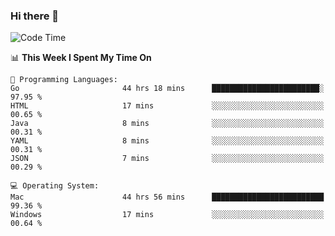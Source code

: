 ### Hi there 👋

<!--
**CrazyCollin/crazycollin** is a ✨ _special_ ✨ repository because its `README.md` (this file) appears on your GitHub profile.

Here are some ideas to get you started:

- 🔭 I’m currently working on ...
- 🌱 I’m currently learning ...
- 👯 I’m looking to collaborate on ...
- 🤔 I’m looking for help with ...
- 💬 Ask me about ...
- 📫 How to reach me: ...
- 😄 Pronouns: ...
- ⚡ Fun fact: ...
-->

<!--START_SECTION:waka-->
![Code Time](http://img.shields.io/badge/Code%20Time-1%2C757%20hrs%2011%20mins-blue)

📊 **This Week I Spent My Time On** 

```text
💬 Programming Languages: 
Go                       44 hrs 18 mins      ████████████████████████░   97.95 % 
HTML                     17 mins             ░░░░░░░░░░░░░░░░░░░░░░░░░   00.65 % 
Java                     8 mins              ░░░░░░░░░░░░░░░░░░░░░░░░░   00.31 % 
YAML                     8 mins              ░░░░░░░░░░░░░░░░░░░░░░░░░   00.31 % 
JSON                     7 mins              ░░░░░░░░░░░░░░░░░░░░░░░░░   00.29 % 

💻 Operating System: 
Mac                      44 hrs 56 mins      █████████████████████████   99.36 % 
Windows                  17 mins             ░░░░░░░░░░░░░░░░░░░░░░░░░   00.64 % 
```


<!--END_SECTION:waka-->
